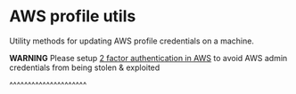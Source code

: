 # AWS profile utils

Utility methods for updating AWS profile credentials on a machine.

**WARNING** Please setup [2 factor authentication in AWS](https://docs.aws.amazon.com/IAM/latest/UserGuide/id_credentials_mfa_enable_virtual.html) to avoid AWS admin credentials from being stolen & exploited

^^^^^^^^^^^^^^^^^^^^^


